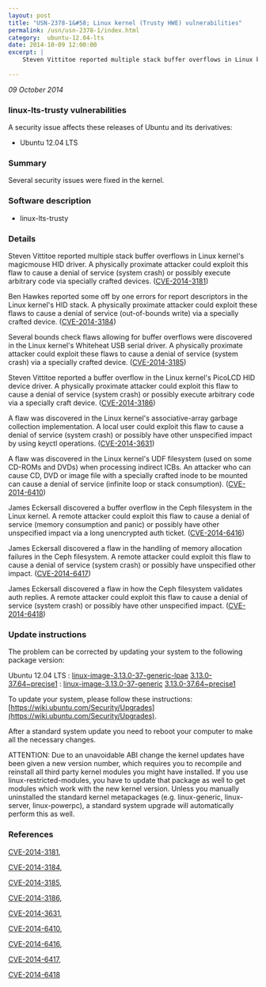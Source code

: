 ```yaml
---
layout: post
title: "USN-2378-1&#58; Linux kernel (Trusty HWE) vulnerabilities"
permalink: /usn/usn-2378-1/index.html
category:  ubuntu-12.04-lts
date: 2014-10-09 12:00:00
excerpt: |
    Steven Vittitoe reported multiple stack buffer overflows in Linux kernel&#39;s magicmouse HID driver. A physically proximate attacker could exploit this flaw to cause a denial of service (system crash) or possibly execute arbitrary code via specially crafted devices. ([CVE-2014-3181](http://people.ubuntu.com/~ubuntu-security/cve/CVE-2014-3181))
    
--- 
```

 
 

*09 October 2014*

### linux-lts-trusty vulnerabilities

A security issue affects these releases of Ubuntu and its derivatives:

* Ubuntu 12.04 LTS

### Summary

Several security issues were fixed in the kernel. 

### Software description

* linux-lts-trusty 

### Details

Steven Vittitoe reported multiple stack buffer overflows in Linux kernel&#39;s magicmouse HID driver. A physically proximate attacker could exploit this flaw to cause a denial of service (system crash) or possibly execute arbitrary code via specially crafted devices. ([CVE-2014-3181](http://people.ubuntu.com/~ubuntu-security/cve/CVE-2014-3181))

Ben Hawkes reported some off by one errors for report descriptors in the Linux kernel&#39;s HID stack. A physically proximate attacker could exploit these flaws to cause a denial of service (out-of-bounds write) via a specially crafted device. ([CVE-2014-3184](http://people.ubuntu.com/~ubuntu-security/cve/CVE-2014-3184))

Several bounds check flaws allowing for buffer overflows were discovered in the Linux kernel&#39;s Whiteheat USB serial driver. A physically proximate attacker could exploit these flaws to cause a denial of service (system crash) via a specially crafted device. ([CVE-2014-3185](http://people.ubuntu.com/~ubuntu-security/cve/CVE-2014-3185))

Steven Vittitoe reported a buffer overflow in the Linux kernel&#39;s PicoLCD HID device driver. A physically proximate attacker could exploit this flaw to cause a denial of service (system crash) or possibly execute arbitrary code via a specially craft device. ([CVE-2014-3186](http://people.ubuntu.com/~ubuntu-security/cve/CVE-2014-3186))

A flaw was discovered in the Linux kernel&#39;s associative-array garbage collection implementation. A local user could exploit this flaw to cause a denial of service (system crash) or possibly have other unspecified impact by using keyctl operations. ([CVE-2014-3631](http://people.ubuntu.com/~ubuntu-security/cve/CVE-2014-3631))

A flaw was discovered in the Linux kernel&#39;s UDF filesystem (used on some CD-ROMs and DVDs) when processing indirect ICBs. An attacker who can cause CD, DVD or image file with a specially crafted inode to be mounted can cause a denial of service (infinite loop or stack consumption). ([CVE-2014-6410](http://people.ubuntu.com/~ubuntu-security/cve/CVE-2014-6410))

James Eckersall discovered a buffer overflow in the Ceph filesystem in the Linux kernel. A remote attacker could exploit this flaw to cause a denial of service (memory consumption and panic) or possibly have other unspecified impact via a long unencrypted auth ticket. ([CVE-2014-6416](http://people.ubuntu.com/~ubuntu-security/cve/CVE-2014-6416))

James Eckersall discovered a flaw in the handling of memory allocation failures in the Ceph filesystem. A remote attacker could exploit this flaw to cause a denial of service (system crash) or possibly have unspecified other impact. ([CVE-2014-6417](http://people.ubuntu.com/~ubuntu-security/cve/CVE-2014-6417))

James Eckersall discovered a flaw in how the Ceph filesystem validates auth replies. A remote attacker could exploit this flaw to cause a denial of service (system crash) or possibly have other unspecified impact. ([CVE-2014-6418](http://people.ubuntu.com/~ubuntu-security/cve/CVE-2014-6418)) 

### Update instructions

The problem can be corrected by updating your system to the following package version:

Ubuntu 12.04 LTS
 : [linux-image-3.13.0-37-generic-lpae](https://launchpad.net/ubuntu/+source/linux-lts-trusty) <span> [3.13.0-37.64~precise1](https://launchpad.net/ubuntu/+source/linux-lts-trusty/3.13.0-37.64~precise1) </span> 
 : [linux-image-3.13.0-37-generic](https://launchpad.net/ubuntu/+source/linux-lts-trusty) <span> [3.13.0-37.64~precise1](https://launchpad.net/ubuntu/+source/linux-lts-trusty/3.13.0-37.64~precise1) </span> 

To update your system, please follow these instructions: [https://wiki.ubuntu.com/Security/Upgrades](https://wiki.ubuntu.com/Security/Upgrades).

After a standard system update you need to reboot your computer to make all the necessary changes.

ATTENTION: Due to an unavoidable ABI change the kernel updates have been given a new version number, which requires you to recompile and reinstall all third party kernel modules you might have installed. If you use linux-restricted-modules, you have to update that package as well to get modules which work with the new kernel version. Unless you manually uninstalled the standard kernel metapackages (e.g. linux-generic, linux-server, linux-powerpc), a standard system upgrade will automatically perform this as well. 

### References

 
 [CVE-2014-3181](http://people.ubuntu.com/~ubuntu-security/cve/CVE-2014-3181), 

 [CVE-2014-3184](http://people.ubuntu.com/~ubuntu-security/cve/CVE-2014-3184), 

 [CVE-2014-3185](http://people.ubuntu.com/~ubuntu-security/cve/CVE-2014-3185), 

 [CVE-2014-3186](http://people.ubuntu.com/~ubuntu-security/cve/CVE-2014-3186), 

 [CVE-2014-3631](http://people.ubuntu.com/~ubuntu-security/cve/CVE-2014-3631), 

 [CVE-2014-6410](http://people.ubuntu.com/~ubuntu-security/cve/CVE-2014-6410), 

 [CVE-2014-6416](http://people.ubuntu.com/~ubuntu-security/cve/CVE-2014-6416), 

 [CVE-2014-6417](http://people.ubuntu.com/~ubuntu-security/cve/CVE-2014-6417), 

 [CVE-2014-6418](http://people.ubuntu.com/~ubuntu-security/cve/CVE-2014-6418)
 

